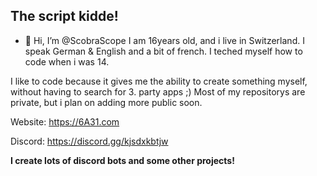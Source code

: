 ## The script kidde! ##
- 👋 Hi, I’m @ScobraScope
I am 16years old, and i live in Switzerland. I speak German & English and a bit of french. 
I teched myself how to code when i was 14. 

I like to code because it gives me the ability to create something myself, without having to search for 3. party apps ;)
Most of my repositorys are private, but i plan on adding more public soon.

Website: https://6A31.com

Discord: https://discord.gg/kjsdxkbtjw


**I create lots of discord bots and some other projects!**

